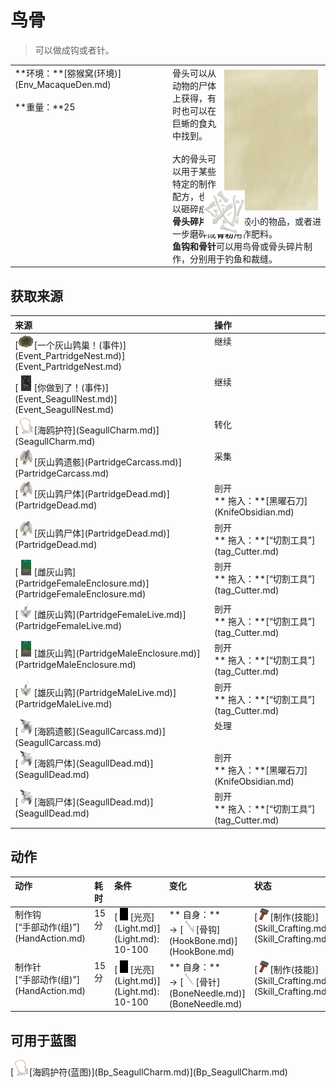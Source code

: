 # 鸟骨  
> 可以做成钩或者针。  
  
<table class="table table-bordered" data-toggle="table"  data-show-header="false"><thead style="display:none"><tr ><th  style="width:50%;text-align:left;vertical-align:top;"  >title</th><th  style="width:50%;text-align:left;vertical-align:top;"  ></th></tr></thead><tr ><td  style="width:50%;text-align:left;vertical-align:top;"  >**环境：**[猕猴窝(环境)](Env_MacaqueDen.md)<br><br>**重量：**25</td><td  style="width:50%;text-align:left;vertical-align:top;"  ><div style="float:right; margin:5px"><div class="gamecard" style="width:150px; height:225px;"><a href="BonesBird.md" style="color:black"><img class="bg" decoding="async" src="../wiki/Sprite/BG_SandTop.png" href="a.md" style="max-width:150px;max-height:225px;"><img decoding="async" src="../wiki/Sprite/BirdBones.png" class="cardimage" style="transform: translate(-50%, -50%) scale(0.4398826979472141);"><span style="font-size: 25px;">鸟骨</span></a></div></div>骨头可以从动物的尸体上获得，有时也可以在巨蜥的食丸中找到。<br><br>大的骨头可以用于某些特定的制作配方，也可以砸碎成为<b>骨头碎片</b>用于制作较小的物品，或者进一步磨碎成<b>骨粉</b>用作肥料。<br><b>鱼钩和骨针</b>可以用鸟骨或骨头碎片制作，分别用于钓鱼和裁缝。</td></tr></tbody></table>  
  
## 获取来源  
<table class="table table-bordered" data-toggle="table"  ><thead style=""><tr ><th  style="text-align:left;vertical-align:top;"  >来源</th><th  style="text-align:left;vertical-align:top;"  >操作</th></tr></thead><tr ><td  style="text-align:left;vertical-align:top;"  >[<div style="width:25px;display:inline-block;text-align:center"><img decoding="async" src="../wiki/Sprite/Nest.png" href="a.md" style="max-width:25px;max-height:25px;"></div>[一个灰山鹑巢！(事件)](Event_PartridgeNest.md)](Event_PartridgeNest.md)</td><td  style="text-align:left;vertical-align:top;"  >继续</td></tr><tr ><td  style="text-align:left;vertical-align:top;"  >[<div style="width:25px;display:inline-block;text-align:center"><img decoding="async" src="../wiki/Sprite/SeagullNest.png" href="a.md" style="max-width:25px;max-height:25px;"></div>[你做到了！(事件)](Event_SeagullNest.md)](Event_SeagullNest.md)</td><td  style="text-align:left;vertical-align:top;"  >继续</td></tr><tr ><td  style="text-align:left;vertical-align:top;"  >[<div style="width:25px;display:inline-block;text-align:center"><img decoding="async" src="../wiki/Sprite/SeagullCharm.png" href="a.md" style="max-width:25px;max-height:25px;"></div>[海鸥护符](SeagullCharm.md)](SeagullCharm.md)</td><td  style="text-align:left;vertical-align:top;"  >转化</td></tr><tr ><td  style="text-align:left;vertical-align:top;"  >[<div style="width:25px;display:inline-block;text-align:center"><img decoding="async" src="../wiki/Sprite/PartridgeCarcass.png" href="a.md" style="max-width:25px;max-height:25px;"></div>[灰山鹑遗骸](PartridgeCarcass.md)](PartridgeCarcass.md)</td><td  style="text-align:left;vertical-align:top;"  >采集</td></tr><tr ><td  style="text-align:left;vertical-align:top;"  >[<div style="width:25px;display:inline-block;text-align:center"><img decoding="async" src="../wiki/Sprite/PartridgeDead.png" href="a.md" style="max-width:25px;max-height:25px;"></div>[灰山鹑尸体](PartridgeDead.md)](PartridgeDead.md)</td><td  style="text-align:left;vertical-align:top;"  >剖开<br>** 拖入：**[黑曜石刀](KnifeObsidian.md)</td></tr><tr ><td  style="text-align:left;vertical-align:top;"  >[<div style="width:25px;display:inline-block;text-align:center"><img decoding="async" src="../wiki/Sprite/PartridgeDead.png" href="a.md" style="max-width:25px;max-height:25px;"></div>[灰山鹑尸体](PartridgeDead.md)](PartridgeDead.md)</td><td  style="text-align:left;vertical-align:top;"  >剖开<br>** 拖入：**[“切割工具”](tag_Cutter.md)</td></tr><tr ><td  style="text-align:left;vertical-align:top;"  >[<div style="width:25px;display:inline-block;text-align:center"><img decoding="async" src="../wiki/Sprite/PartridgeNesting.png" href="a.md" style="max-width:25px;max-height:25px;"></div>[雌灰山鹑](PartridgeFemaleEnclosure.md)](PartridgeFemaleEnclosure.md)</td><td  style="text-align:left;vertical-align:top;"  >剖开<br>** 拖入：**[“切割工具”](tag_Cutter.md)</td></tr><tr ><td  style="text-align:left;vertical-align:top;"  >[<div style="width:25px;display:inline-block;text-align:center"><img decoding="async" src="../wiki/Sprite/PartridgeHanging.png" href="a.md" style="max-width:25px;max-height:25px;"></div>[雌灰山鹑](PartridgeFemaleLive.md)](PartridgeFemaleLive.md)</td><td  style="text-align:left;vertical-align:top;"  >剖开<br>** 拖入：**[“切割工具”](tag_Cutter.md)</td></tr><tr ><td  style="text-align:left;vertical-align:top;"  >[<div style="width:25px;display:inline-block;text-align:center"><img decoding="async" src="../wiki/Sprite/PartridgeNestingMale.png" href="a.md" style="max-width:25px;max-height:25px;"></div>[雄灰山鹑](PartridgeMaleEnclosure.md)](PartridgeMaleEnclosure.md)</td><td  style="text-align:left;vertical-align:top;"  >剖开<br>** 拖入：**[“切割工具”](tag_Cutter.md)</td></tr><tr ><td  style="text-align:left;vertical-align:top;"  >[<div style="width:25px;display:inline-block;text-align:center"><img decoding="async" src="../wiki/Sprite/PartridgeHangingMale.png" href="a.md" style="max-width:25px;max-height:25px;"></div>[雄灰山鹑](PartridgeMaleLive.md)](PartridgeMaleLive.md)</td><td  style="text-align:left;vertical-align:top;"  >剖开<br>** 拖入：**[“切割工具”](tag_Cutter.md)</td></tr><tr ><td  style="text-align:left;vertical-align:top;"  >[<div style="width:25px;display:inline-block;text-align:center"><img decoding="async" src="../wiki/Sprite/SeagullCarcass.png" href="a.md" style="max-width:25px;max-height:25px;"></div>[海鸥遗骸](SeagullCarcass.md)](SeagullCarcass.md)</td><td  style="text-align:left;vertical-align:top;"  >处理</td></tr><tr ><td  style="text-align:left;vertical-align:top;"  >[<div style="width:25px;display:inline-block;text-align:center"><img decoding="async" src="../wiki/Sprite/SeagullDead.png" href="a.md" style="max-width:25px;max-height:25px;"></div>[海鸥尸体](SeagullDead.md)](SeagullDead.md)</td><td  style="text-align:left;vertical-align:top;"  >剖开<br>** 拖入：**[黑曜石刀](KnifeObsidian.md)</td></tr><tr ><td  style="text-align:left;vertical-align:top;"  >[<div style="width:25px;display:inline-block;text-align:center"><img decoding="async" src="../wiki/Sprite/SeagullDead.png" href="a.md" style="max-width:25px;max-height:25px;"></div>[海鸥尸体](SeagullDead.md)](SeagullDead.md)</td><td  style="text-align:left;vertical-align:top;"  >剖开<br>** 拖入：**[“切割工具”](tag_Cutter.md)</td></tr></tbody></table>  
  
## 动作  
<table class="table table-bordered" data-toggle="table"  ><thead style=""><tr ><th  style="text-align:left;vertical-align:top;"  >动作</th><th  style="text-align:left;vertical-align:top;"  >耗时</th><th  style="text-align:left;vertical-align:top;"  >条件</th><th  style="text-align:left;vertical-align:top;"  >变化</th><th  style="text-align:left;vertical-align:top;"  >状态</th></tr></thead><tr ><td  style="text-align:left;vertical-align:top;"  >制作钩<br>[“手部动作(组)”](HandAction.md)</td><td  style="text-align:left;vertical-align:top;"  ><font data-toggle="tooltip" data-placement="top" title="1TP">15分</font></td><td  style="text-align:left;vertical-align:top;"  >[<div style="width:20px;display:inline-block;text-align:center"><img decoding="async" src="../wiki/Sprite/Darkness.png" href="a.md" style="max-width:20px;max-height:20px;"></div>[光亮](Light.md)](Light.md): 10-100</td><td  style="text-align:left;vertical-align:top;"  >** 自身：**<br>→ [<div style="width:20px;display:inline-block;text-align:center"><img decoding="async" src="../wiki/Sprite/HookBone.png" href="a.md" style="max-width:20px;max-height:20px;"></div>[骨钩](HookBone.md)](HookBone.md)</td><td  style="text-align:left;vertical-align:top;"  >[<div style="width:20px;display:inline-block;text-align:center"><img decoding="async" src="../wiki/Sprite/Construction.png" href="a.md" style="max-width:20px;max-height:20px;"></div>[制作(技能)](Skill_Crafting.md)](Skill_Crafting.md)+0.5</td></tr><tr ><td  style="text-align:left;vertical-align:top;"  >制作针<br>[“手部动作(组)”](HandAction.md)</td><td  style="text-align:left;vertical-align:top;"  ><font data-toggle="tooltip" data-placement="top" title="1TP">15分</font></td><td  style="text-align:left;vertical-align:top;"  >[<div style="width:20px;display:inline-block;text-align:center"><img decoding="async" src="../wiki/Sprite/Darkness.png" href="a.md" style="max-width:20px;max-height:20px;"></div>[光亮](Light.md)](Light.md): 10-100</td><td  style="text-align:left;vertical-align:top;"  >** 自身：**<br>→ [<div style="width:20px;display:inline-block;text-align:center"><img decoding="async" src="../wiki/Sprite/NeedleBone.png" href="a.md" style="max-width:20px;max-height:20px;"></div>[骨针](BoneNeedle.md)](BoneNeedle.md)</td><td  style="text-align:left;vertical-align:top;"  >[<div style="width:20px;display:inline-block;text-align:center"><img decoding="async" src="../wiki/Sprite/Construction.png" href="a.md" style="max-width:20px;max-height:20px;"></div>[制作(技能)](Skill_Crafting.md)](Skill_Crafting.md)+0.5</td></tr></tbody></table>  
  
## 可用于蓝图  
<div style="display:inline-block"><div class="gamedatalist" style="text-align:left;min-width:100px;min-height:0px;">[<div style="width:25px;display:inline-block;text-align:center"><img decoding="async" src="../wiki/Sprite/SeagullCharm.png" href="a.md" style="max-width:25px;max-height:25px;"></div>[海鸥护符(蓝图)](Bp_SeagullCharm.md)](Bp_SeagullCharm.md)</div></div>  
  
  


<script>document.title="鸟骨 - 卡牌生存百科 Card Survival Wiki";</script>